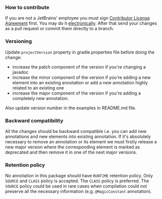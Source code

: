 ### How to contribute
If you are not a JetBrains' employee you must sign [Contributor License Agreement](https://www.jetbrains.org/display/IJOS/Contributor+Agreement) first. 
You may do it [electronically](https://www.jetbrains.com/agreements/cla/). After that send your changes as a pull request or commit them directly to a branch.

### Versioning
Update `projectVersion` property in gradle.properties file before doing the change:
* increase the patch component of the version if you're changing a javadoc
* increase the minor component of the version if you're adding a new element into an existing annotation or add 
a new annotation highly related to an existing one
* increase the major component of the version if you're adding a completely new annotation.

Also update version number in the examples in README.md file.  

### Backward compatibility
All the changes should be backward compatible i.e. you can add new annotations and new elements into existing annotation. 
If it's absolutely necessary to remove an annotation or its element we must firstly release a new major version where 
the corresponding element is marked as deprecated and then remove it in one of the next major versions.

### Retention policy
No annotation in this package should have `RUNTIME` retention policy. Only `SOURCE` and `CLASS` policy is accepted. 
The `CLASS` policy is preferred. The `SOURCE` policy could be used in rare cases when compilation could not preserve all 
the necessary information (e.g. `@MagicConstant` annotation).